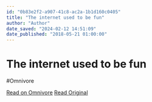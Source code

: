 ```yaml
---
id: "0b83e2f2-a907-41c8-ac2a-1b1d160c0405"
title: "The internet used to be fun"
author: "Author"
date_saved: "2024-02-12 14:51:09"
date_published: "2018-05-21 01:00:00"
---
```


# The internet used to be fun
#Omnivore

[Read on Omnivore](https://omnivore.app/me/the-internet-used-to-be-fun-18d9dccebfc)
[Read Original](https://projects.kwon.nyc/internet-is-fun/)

